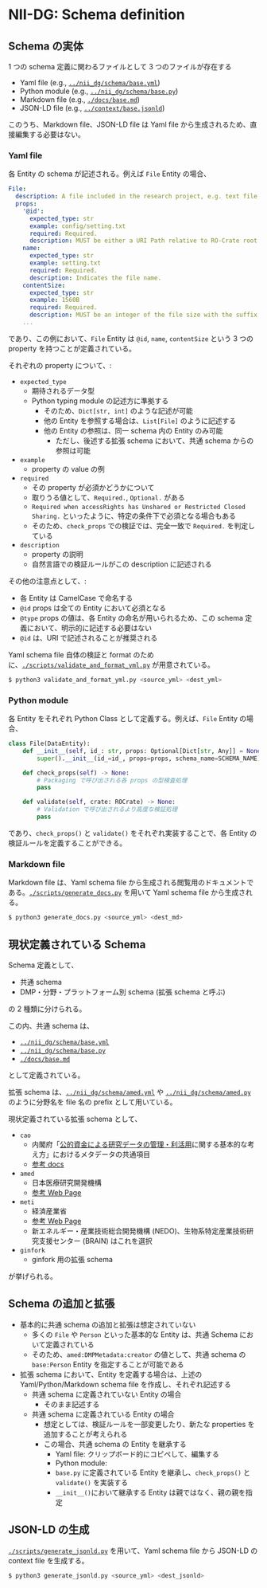 # NII-DG: Schema definition

## Schema の実体

1 つの schema 定義に関わるファイルとして 3 つのファイルが存在する

- Yaml file (e.g., [`../nii_dg/schema/base.yml`](../nii_dg/schema/base.yml))
- Python module (e.g., [`../nii_dg/schema/base.py`](../nii_dg/schema/base.py))
- Markdown file (e.g., [`./docs/base.md`](./docs/base.md))
- JSON-LD file (e.g., [`../context/base.jsonld`](../context/base.jsonld))

このうち、Markdown file、JSON-LD file は Yaml file から生成されるため、直接編集する必要はない。

### Yaml file

各 Entity の schema が記述される。例えば `File` Entity の場合、

```yaml
File:
  description: A file included in the research project, e.g. text file, script file and images.
  props:
    '@id':
      expected_type: str
      example: config/setting.txt
      required: Required.
      description: MUST be either a URI Path relative to RO-Crate root or an absolute URI from which is downloadable. When the file is from outside the repository, @id SHOULD be directly downloadable by a simple retrieval (e.g., HTTP GET), permitting redirections and HTTP/HTTPS authentication. RO-Crate itself (ro-crate-metadata.json) is excluded.
    name:
      expected_type: str
      example: setting.txt
      required: Required.
      description: Indicates the file name.
    contentSize:
      expected_type: str
      example: 1560B
      required: Required.
      description: MUST be an integer of the file size with the suffix `B` as a unit, bytes. If necessary, you can also use "KB", "MB", "GB", "TB" and "PB" as a unit.
    ...
```

であり、この例において、`File` Entity は `@id`, `name`, `contentSize` という 3 つの property を持つことが定義されている。

それぞれの property について、:

- `expected_type`
  - 期待されるデータ型
  - Python typing module の記述方に準拠する
    - そのため、`Dict[str, int]` のような記述が可能
    - 他の Entity を参照する場合は、`List[File]` のように記述する
    - 他の Entity の参照は、同一 schema 内の Entity のみ可能
      - ただし、後述する拡張 schema において、共通 schema からの参照は可能
- `example`
  - property の value の例
- `required`
  - その property が必須かどうかについて
  - 取りうる値として、`Required.`, `Optional.` がある
  - `Required when accessRights has Unshared or Restricted Closed Sharing.` といったように、特定の条件下で必須となる場合もある
  - そのため、`check_props` での検証では、完全一致で `Required.` を判定している
- `description`
  - property の説明
  - 自然言語での検証ルールがこの description に記述される

その他の注意点として、:

- 各 Entity は CamelCase で命名する
- `@id` props は全ての Entity において必須となる
- `@type` props の値は、各 Entity の命名が用いられるため、この schema 定義において、明示的に記述する必要はない
- `@id` は、URI で記述されることが推奨される

Yaml schema file 自体の検証と format のために、[`./scripts/validate_and_format_yml.py`](./scripts/validate_and_format_yml.py) が用意されている。

```bash
$ python3 validate_and_format_yml.py <source_yml> <dest_yml>
```

### Python module

各 Entity をそれぞれ Python Class として定義する。例えば、`File` Entity の場合、

```python
class File(DataEntity):
    def __init__(self, id_: str, props: Optional[Dict[str, Any]] = None):
        super().__init__(id_=id_, props=props, schema_name=SCHEMA_NAME)

    def check_props(self) -> None:
        # Packaging で呼び出される各 props の型検査処理
        pass

    def validate(self, crate: ROCrate) -> None:
        # Validation で呼び出されるより高度な検証処理
        pass
```

であり、`check_props()` と `validate()` をそれぞれ実装することで、各 Entity の検証ルールを定義することができる。

### Markdown file

Markdown file は、Yaml schema file から生成される閲覧用のドキュメントである。[`./scripts/generate_docs.py`](./scripts/generate_docs.py) を用いて Yaml schema file から生成される。

```bash
$ python3 generate_docs.py <source_yml> <dest_md>
```

## 現状定義されている Schema

Schema 定義として、

- 共通 schema
- DMP・分野・プラットフォーム別 schema (拡張 schema と呼ぶ)

の 2 種類に分けられる。

この内、共通 schema は、

- [`../nii_dg/schema/base.yml`](../nii_dg/schema/base.yml)
- [`../nii_dg/schema/base.py`](../nii_dg/schema/base.py)
- [`./docs/base.md`](./docs/base.md)

として定義されている。

拡張 schema は、[`../nii_dg/schema/amed.yml`](../nii_dg/schema/amed.yml) や [`../nii_dg/schema/amed.py`](../nii_dg/schema/amed.py) のように分野名を file 名の prefix として用いている。

現状定義されている拡張 schema として、

- `cao`
  - 内閣府「[公的資金による研究データの管理・利活用](https://www8.cao.go.jp/cstp/kenkyudx.html)に関する基本的な考え方」におけるメタデータの共通項目
  - [参考 docs](https://www8.cao.go.jp/cstp/common_metadata_elements.pdf)
- `amed`
  - 日本医療研究開発機構
  - [参考 Web Page](https://www.amed.go.jp/koubo/datamanagement.html)
- `meti`
  - 経済産業省
  - [参考 Web Page](https://www.meti.go.jp/policy/innovation_policy/datamanagement.html)
  - 新エネルギー・産業技術総合開発機構 (NEDO)、生物系特定産業技術研究支援センター (BRAIN) はこれを選択
- `ginfork`
  - ginfork 用の拡張 schema

が挙げられる。

## Schema の追加と拡張

- 基本的に共通 schema の追加と拡張は想定されていない
  - 多くの `File` や `Person` といった基本的な Entity は、共通 Schema において定義されている
  - そのため、`amed:DMPMetadata:creator` の値として、共通 schema の `base:Person` Entity を指定することが可能である
- 拡張 schema において、Entity を定義する場合は、上述の Yaml/Python/Markdown schema file を作成し、それぞれ記述する
  - 共通 schema に定義されていない Entity の場合
    - そのまま記述する
  - 共通 schema に定義されている Entity の場合
    - 想定としては、検証ルールを一部変更したり、新たな properties を追加することが考えられる
    - この場合、共通 schema の Entity を継承する
      - Yaml file: クリップボード的にコピペして、編集する
      - Python module:
      - `base.py` に定義されている Entity を継承し、`check_props()` と `validate()` を実装する
      - `__init__()`において継承する Entity は親ではなく、親の親を指定

## JSON-LD の生成

[`./scripts/generate_jsonld.py`](./scripts/generate_jsonld.py) を用いて、Yaml schema file から JSON-LD の context file を生成する。

```bash
$ python3 generate_jsonld.py <source_yml> <dest_jsonld>
```
